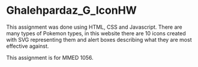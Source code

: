 # Ghalehpardaz_G_IconHW

This assignment was done using HTML, CSS and Javascript.
There are many types of Pokemon types, in this website there are 10 icons created with SVG representing them and alert boxes describing what they are most effective against.

This assignment is for MMED 1056.
